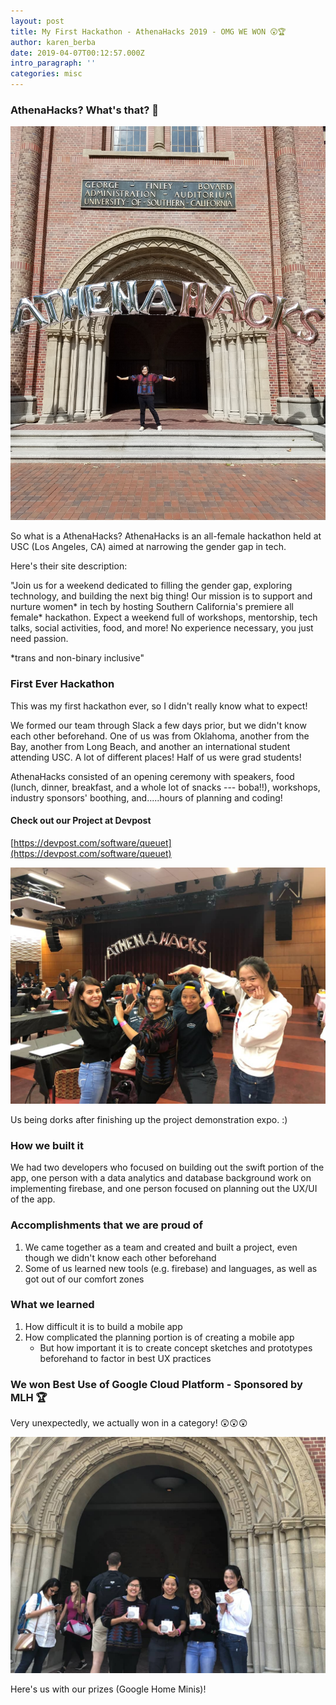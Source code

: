 ```yaml
---
layout: post
title: My First Hackathon - AthenaHacks 2019 - OMG WE WON 😲🏆
author: karen_berba
date: 2019-04-07T00:12:57.000Z
intro_paragraph: ''
categories: misc
---
```


### AthenaHacks? What's that? 🤔

![Karen under the AthenaHacks banner at USC](/assets/AthenaHacks1.jpg)

So what is a AthenaHacks? AthenaHacks is an all-female hackathon held at USC (Los Angeles, CA) aimed at narrowing the gender gap in tech. 

Here's their site description: 

"Join us for a weekend dedicated to filling the gender gap, exploring technology, and building the next big thing! Our mission is to support and nurture women* in tech by hosting Southern California's premiere all female* hackathon. Expect a weekend full of workshops, mentorship, tech talks, social activities, food, and more! No experience necessary, you just need passion.

*trans and non-binary inclusive"

### First Ever Hackathon

This was my first hackathon ever, so I didn't really know what to expect! 

We formed our team through Slack a few days prior, but we didn't know each other beforehand. One of us was from Oklahoma, another from the Bay, another from Long Beach, and another an international student attending USC. A lot of different places! Half of us were grad students!

AthenaHacks consisted of an opening ceremony with speakers, food (lunch, dinner, breakfast, and a whole lot of snacks --- boba!!), workshops, industry sponsors' boothing, and.....hours of planning and coding!

#### Check out our Project at Devpost

[https://devpost.com/software/queuet](https://devpost.com/software/queuet)

![QueueT Team Assemble](/assets/QueueT-Team-1.jpg)

Us being dorks after finishing up the project demonstration expo. :)

### How we built it

We had two developers who focused on building out the swift portion of the app, one person with a data analytics and database background work on implementing firebase, and one person focused on planning out the UX/UI of the app.

### Accomplishments that we are proud of 

1.  We came together as a team and created and built a project, even though we didn't know each other beforehand
2.  Some of us learned new tools (e.g. firebase) and languages, as well as got out of our comfort zones

### What we learned

1.  How difficult it is to build a mobile app
2.  How complicated the planning portion is of creating a mobile app
    *  But how important it is to create concept sketches and prototypes beforehand to factor in best UX practices

### We won Best Use of Google Cloud Platform - Sponsored by MLH 🏆

Very unexpectedly, we actually won in a category! 😲😲😲

![QueueT Team with Google Home Minis](/assets/AthenaHacks-we-won.jpg)

Here's us with our prizes (Google Home Minis)!
